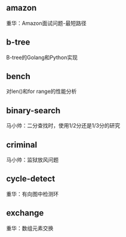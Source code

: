 ## amazon
重华：Amazon面试问题-最短路径
## b-tree
B-tree的Golang和Python实现
## bench
对len()和for range的性能分析
## binary-search
马小帅：二分查找时，使用1/2分还是1/3分的研究
## criminal
马小帅：监狱放风问题
## cycle-detect
重华：有向图中检测环
## exchange
重华：数组元素交换
